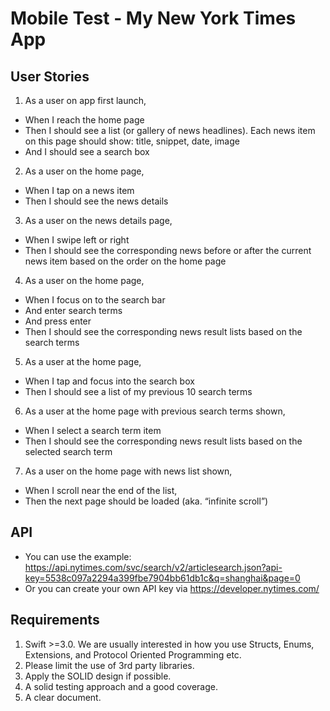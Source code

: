 # Mobile Test - My New York Times App

## User Stories

1. As a user on app first launch,
  - When I reach the home page
  - Then I should see a list (or gallery of news headlines). Each news item on this page should show: title, snippet, date, image
  - And I should see a search box
2. As a user on the home page,
  - When I tap on a news item
  - Then I should see the news details
3. As a user on the news details page,
  - When I swipe left or right
  - Then I should see the corresponding news before or after the current news item based on the order on the home page
4. As a user on the home page,
  - When I focus on to the search bar
  - And enter search terms
  - And press enter
  - Then I should see the corresponding news result lists based on the search terms
5. As a user at the home page,
  - When I tap and focus into the search box
  - Then I should see a list of my previous 10 search terms
6. As a user at the home page with previous search terms shown,
  - When I select a search term item
  - Then I should see the corresponding news result lists based on the selected search term
7. As a user on the home page with news list shown,
  - When I scroll near the end of the list,
  - Then the next page should be loaded (aka. “infinite scroll”)

## API

- You can use the example: https://api.nytimes.com/svc/search/v2/articlesearch.json?api-key=5538c097a2294a399fbe7904bb61db1c&q=shanghai&page=0
- Or you can create your own API key via https://developer.nytimes.com/


## Requirements

1. Swift >=3.0. We are usually interested in how you use Structs, Enums, Extensions, and Protocol Oriented Programming etc.
2. Please limit the use of 3rd party libraries.
3. Apply the SOLID design if possible.
4. A solid testing approach and a good coverage.
5. A clear document.
